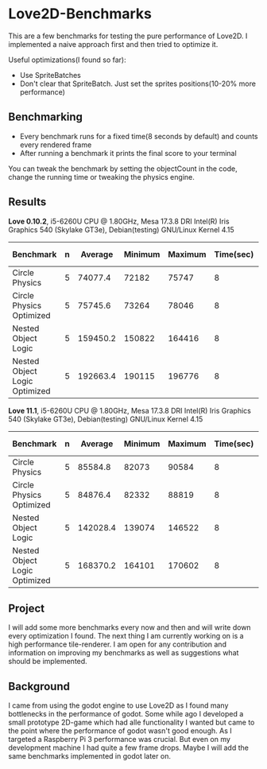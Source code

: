 # Love2D-Benchmarks

This are a few benchmarks for testing the pure performance of Love2D. I implemented a naive approach first and then tried to optimize it.

Useful optimizations(I found so far):
- Use SpriteBatches
- Don't clear that SpriteBatch. Just set the sprites positions(10-20% more performance)

## Benchmarking
- Every benchmark runs for a fixed time(8 seconds by default) and counts every rendered frame
- After running a benchmark it prints the final score to your terminal

You can tweak the benchmark by setting the objectCount in the code, change the running time or tweaking the physics engine.

## Results

**Love 0.10.2**, i5-6260U CPU @ 1.80GHz, Mesa 17.3.8 DRI Intel(R) Iris Graphics 540 (Skylake GT3e), Debian(testing) GNU/Linux Kernel 4.15

| Benchmark | n | Average | Minimum | Maximum | Time(sec) | Object Count |
| --- | --- | --- | --- | --- | --- | --- |
| Circle Physics | 5 | 74077.4 | 72182 | 75747 | 8 | 2000 |
| Circle Physics Optimized | 5 | 75745.6 | 73264 | 78046 | 8 | 2000 |
| Nested Object Logic | 5 | 159450.2 | 150822 | 164416 | 8 | 25000 |
| Nested Object Logic Optimized | 5 | 192663.4 | 190115 | 196776 | 8 | 25000 |

**Love 11.1**, i5-6260U CPU @ 1.80GHz, Mesa 17.3.8 DRI Intel(R) Iris Graphics 540 (Skylake GT3e), Debian(testing) GNU/Linux Kernel 4.15

| Benchmark | n | Average | Minimum | Maximum | Time(sec) | Object Count |
| --- | --- | --- | --- | --- | --- | --- |
| Circle Physics | 5 | 85584.8 | 82073 | 90584 | 8 | 2000 |
| Circle Physics Optimized | 5 | 84876.4 | 82332 | 88819 | 8 | 2000 |
| Nested Object Logic | 5 | 142028.4 | 139074 | 146522 | 8 | 25000 |
| Nested Object Logic Optimized | 5 | 168370.2 | 164101 | 170602 | 8 | 25000 |

## Project
I will add some more benchmarks every now and then and will write down every optimization I found. The next thing I am currently working on is a high performance tile-renderer.
I am open for any contribution and information on improving my benchmarks as well as suggestions what should be implemented.

## Background
I came from using the godot engine to use Love2D as I found many bottlenecks in the performance of godot. Some while ago I developed a small prototype 2D-game which had alle functionality I wanted but came to the point where the performance of godot wasn't good enough. As I targeted a Raspberry Pi 3 performance was crucial. But even on my development machine I had quite a few frame drops. Maybe I will add the same benchmarks implemented in godot later on.
